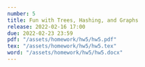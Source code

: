 ```yaml
---
number: 5
title: Fun with Trees, Hashing, and Graphs
release: 2022-02-16 17:00
due: 2022-02-23 23:59
pdf: "/assets/homework/hw5/hw5.pdf"
tex: "/assets/homework/hw5/hw5.tex"
word: "/assets/homework/hw5/hw5.docx"
---
```

